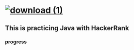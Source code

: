 # [![download (1)](https://user-images.githubusercontent.com/114261966/198727509-ddfef636-d044-43bf-9f61-4dcc6dcadfd6.png)](https://www.hackerrank.com/yoonjun_chang)
## This is practicing Java with HackerRank
### progress

